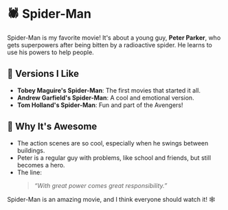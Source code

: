 # 🕷️ **Spider-Man**  

Spider-Man is my favorite movie! It's about a young guy, **Peter Parker**, who gets superpowers after being bitten by a radioactive spider. He learns to use his powers to help people.  

## 🎥 Versions I Like  
- **Tobey Maguire's Spider-Man**: The first movies that started it all.  
- **Andrew Garfield's Spider-Man**: A cool and emotional version.  
- **Tom Holland's Spider-Man**: Fun and part of the Avengers!  

## 🦸 Why It's Awesome  
- The action scenes are so cool, especially when he swings between buildings.  
- Peter is a regular guy with problems, like school and friends, but still becomes a hero.  
- The line:  
  > *“With great power comes great responsibility.”*  

Spider-Man is an amazing movie, and I think everyone should watch it! 🕸️  

